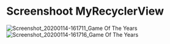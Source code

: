 <h1> Screenshoot MyRecyclerView</h1>

![Screenshot_20200114-161711_Game Of The Years](https://user-images.githubusercontent.com/43690512/72331558-f8a48480-36ea-11ea-946c-13bef078cc96.jpg)
![Screenshot_20200114-161716_Game Of The Years](https://user-images.githubusercontent.com/43690512/72331559-f93d1b00-36ea-11ea-83a1-7786f210928b.jpg)
